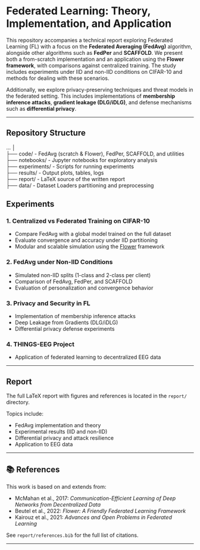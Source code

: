 # Federated Learning: Theory, Implementation, and Application

This repository accompanies a technical report exploring Federated Learning (FL) with a focus on the **Federated Averaging (FedAvg)** algorithm, alongside other algorithms such as **FedPer** and **SCAFFOLD**. We present both a from-scratch implementation and an application using the **Flower framework**, with comparisons against centralized training. The study includes experiments under IID and non-IID conditions on CIFAR-10 and methods for dealing with these scenarios.

Additionally, we explore privacy-preserving techniques and threat models in the federated setting. This includes implementations of **membership inference attacks**, **gradient leakage (DLG/iDLG)**, and defense mechanisms such as **differential privacy**.

---

## Repository Structure

...
│  
├── code/                - FedAvg (scratch & Flower), FedPer, SCAFFOLD, and utilities 
├── notebooks/           - Jupyter notebooks for exploratory analysis  
├── experiments/         - Scripts for running experiments  
├── results/             - Output plots, tables, logs  
├── report/              - LaTeX source of the written report  
├── data/                - Dataset Loaders partitioning and preprocessing  


## Experiments

### 1. Centralized vs Federated Training on CIFAR-10
- Compare FedAvg with a global model trained on the full dataset
- Evaluate convergence and accuracy under IID partitioning
- Modular and scalable simulation using the [Flower](https://flower.dev) framework

### 2. FedAvg under Non-IID Conditions
- Simulated non-IID splits (1-class and 2-class per client)
- Comparison of FedAvg, FedPer, and SCAFFOLD
- Evaluation of personalization and convergence behavior

### 3. Privacy and Security in FL
- Implementation of membership inference attacks
- Deep Leakage from Gradients (DLG/iDLG)
- Differential privacy defense experiments

### 4. THINGS-EEG Project
- Application of federated learning to decentralized EEG data

---

## Report

The full LaTeX report with figures and references is located in the `report/` directory.

Topics include:
- FedAvg implementation and theory
- Experimental results (IID and non-IID)
- Differential privacy and attack resilience
- Application to EEG data

---

## 📚 References

This work is based on and extends from:
- McMahan et al., 2017: *Communication-Efficient Learning of Deep Networks from Decentralized Data*
- Beutel et al., 2022: *Flower: A Friendly Federated Learning Framework*
- Kairouz et al., 2021: *Advances and Open Problems in Federated Learning*

See `report/references.bib` for the full list of citations.

---

